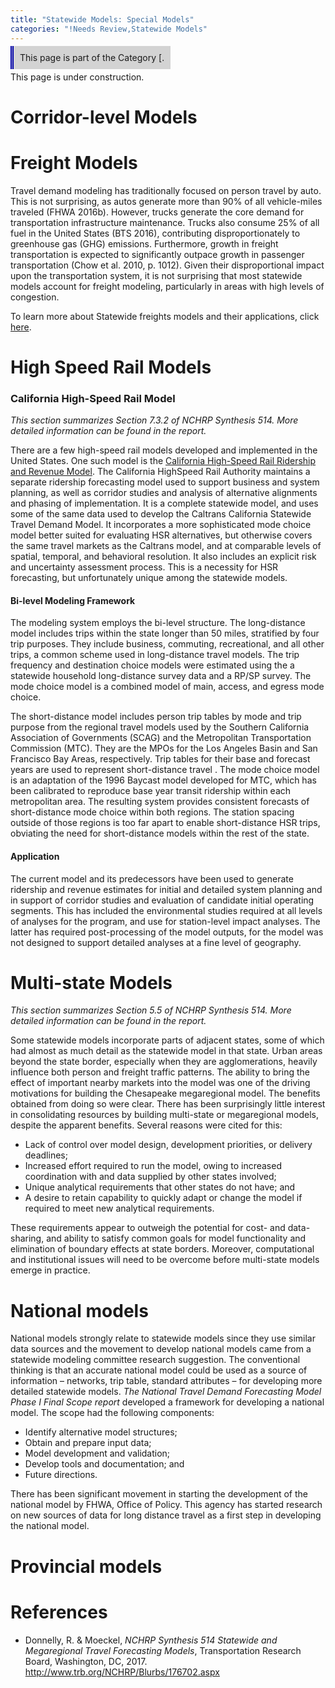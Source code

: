 ```yaml
---
title: "Statewide Models: Special Models"
categories: "!Needs Review,Statewide Models"
---
```


<span style="background:lightgrey;padding:10px;border-left: thick double #0000aa;"> This page is part of the Category \[.</span>

This page is under construction.

Corridor-level Models
=====================

Freight Models
==============

Travel demand modeling has traditionally focused on person travel by auto. This is not surprising, as autos generate more than 90% of all vehicle-miles traveled (FHWA 2016b). However, trucks generate the core demand for transportation infrastructure maintenance. Trucks also consume 25% of all fuel in the United States (BTS 2016), contributing disproportionately to greenhouse gas (GHG) emissions. Furthermore, growth in freight transportation is expected to significantly outpace growth in passenger transportation (Chow et al. 2010, p. 1012). Given their disproportional impact upon the transportation system, it is not surprising that most statewide models account for freight modeling, particularly in areas with high levels of congestion.

To learn more about Statewide freights models and their applications, click [here](Statewide_Freight_Modeling).

High Speed Rail Models
======================

### California High-Speed Rail Model

*This section summarizes Section 7.3.2 of NCHRP Synthesis 514. More detailed information can be found in the report.*

There are a few high-speed rail models developed and implemented in the United States. One such model is the [California High-Speed Rail Ridership and Revenue Model](http://www.hsr.ca.gov/About/ridership_and_revenue.html). The California High­Speed Rail Authority maintains a separate ridership forecasting model used to support business and system planning, as well as corridor studies and analysis of alternative alignments and phasing of implementation. It is a complete statewide model, and uses some of the same data used to develop the Caltrans California Statewide Travel Demand Model. It incorporates a more sophisticated mode choice model better suited for evaluating HSR alternatives, but otherwise covers the same travel markets as the Caltrans model, and at comparable levels of spatial, temporal, and behavioral resolution. It also includes an explicit risk and uncertainty assessment process. This is a necessity for HSR forecasting, but unfortunately unique among the statewide models.

#### Bi-level Modeling Framework

The modeling system employs the bi­-level structure. The long­-distance model includes trips within the state longer than 50 miles, stratified by four trip purposes. They include business, commuting, recreational, and all other trips, a common scheme used in long-­distance travel models. The trip frequency and destination choice models were estimated using the a statewide household long-distance survey data and a RP/SP survey. The mode choice model is a combined model of main, access, and egress mode choice.

The short-­distance model includes person trip tables by mode and trip purpose from the regional travel models used by the Southern California Association of Governments (SCAG) and the Metropolitan Transportation Commission (MTC). They are the MPOs for the Los Angeles Basin and San Francisco Bay Areas, respectively. Trip tables for their base and forecast years are used to represent short-­distance travel . The mode choice model is an adaptation of the 1996 Baycast model developed for MTC, which has been calibrated to reproduce base year transit ridership within each metropolitan area. The resulting system provides consistent forecasts of short­-distance mode choice within both regions. The station spacing outside of those regions is too far apart to enable short-­distance HSR trips, obviating the need for short­-distance models within the rest of the state.

#### Application

The current model and its predecessors have been used to generate ridership and revenue estimates for initial and detailed system planning and in support of corridor studies and evaluation of candidate initial operating segments. This has included the environmental studies required at all levels of analyses for the program, and use for station-­level impact analyses. The latter has required post-­processing of the model outputs, for the model was not designed to support detailed analyses at a fine level of geography.

Multi-state Models
==================

*This section summarizes Section 5.5 of NCHRP Synthesis 514. More detailed information can be found in the report.*

Some statewide models incorporate parts of adjacent states, some of which had almost as much detail as the statewide model in that state. Urban areas beyond the state border, especially when they are agglomerations, heavily influence both person and freight traffic patterns. The ability to bring the effect of important nearby markets into the model was one of the driving motivations for building the Chesapeake megaregional model. The benefits obtained from doing so were clear. There has been surprisingly little interest in consolidating resources by building multi-state or megaregional models, despite the apparent benefits. Several reasons were cited for this:

-   Lack of control over model design, development priorities, or delivery deadlines;
-   Increased effort required to run the model, owing to increased coordination with and data supplied by other states involved;
-   Unique analytical requirements that other states do not have; and
-   A desire to retain capability to quickly adapt or change the model if required to meet new analytical requirements.

These requirements appear to outweigh the potential for cost- and data-sharing, and ability to satisfy common goals for model functionality and elimination of boundary effects at state borders. Moreover, computational and institutional issues will need to be overcome before multi-state models emerge in practice.

National models
===============

National models strongly relate to statewide models since they use similar data sources and the movement to develop national models came from a statewide modeling committee research suggestion. The conventional thinking is that an accurate national model could be used as a source of information – networks, trip table, standard attributes – for developing more detailed statewide models.
*The National Travel Demand Forecasting Model Phase I Final Scope report* developed a framework for developing a national model. The scope had the following components:

-   Identify alternative model structures;
-   Obtain and prepare input data;
-   Model development and validation;
-   Develop tools and documentation; and
-   Future directions.

There has been significant movement in starting the development of the national model by FHWA, Office of Policy. This agency has started research on new sources of data for long distance travel as a first step in developing the national model.

Provincial models
=================

References
==========

-   Donnelly, R. & Moeckel, *NCHRP Synthesis 514 Statewide and Megaregional Travel Forecasting Models*, Transportation Research Board, Washington, DC, 2017. <http://www.trb.org/NCHRP/Blurbs/176702.aspx>


